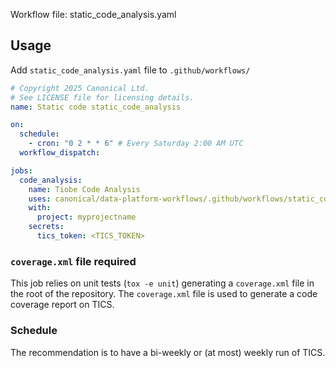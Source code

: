 Workflow file: static_code_analysis.yaml

## Usage

Add `static_code_analysis.yaml` file to `.github/workflows/`

```yaml
# Copyright 2025 Canonical Ltd.
# See LICENSE file for licensing details.
name: Static code static_code_analysis

on:
  schedule:
    - cron: "0 2 * * 6" # Every Saturday 2:00 AM UTC
  workflow_dispatch:

jobs:
  code_analysis:
    name: Tiobe Code Analysis
    uses: canonical/data-platform-workflows/.github/workflows/static_code_analysis.yaml@v0.0.0
    with:
      project: myprojectname
    secrets:
      tics_token: <TICS_TOKEN>
```

### `coverage.xml` file required

This job relies on unit tests (`tox -e unit`) generating a `coverage.xml` file in the root of the
repository. The `coverage.xml` file is used to generate a code coverage report on TICS.

### Schedule

The recommendation is to have a bi-weekly or (at most) weekly run of TICS.

